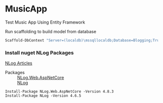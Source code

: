 # MusicApp
Test Music App Using Entity Framework

Run scaffolding to build model from database
```PowerShell
Scaffold-DbContext "Server=(localdb)\mssqllocaldb;Database=Blogging;Trusted_Connection=True;" Microsoft.EntityFrameworkCore.SqlServer -OutputDir Models
```

<h3>Install nuget NLog Packages</h3> 

[NLog Articles](https://github.com/damienbod/AspNetCoreNlog)
<dl>
  <dt>Packages</dt>
  <dd>
    <a href="https://www.nuget.org/packages/NLog.Web.AspNetCore/">NLog.Web.AspNetCore</a>
  </dd>
  <dd>
    <a href="https://www.nuget.org/packages/NLog/">NLog</a>
  </dd>
</dl>

```nuget
Install-Package NLog.Web.AspNetCore -Version 4.8.3
Install-Package NLog -Version 4.6.5
```


